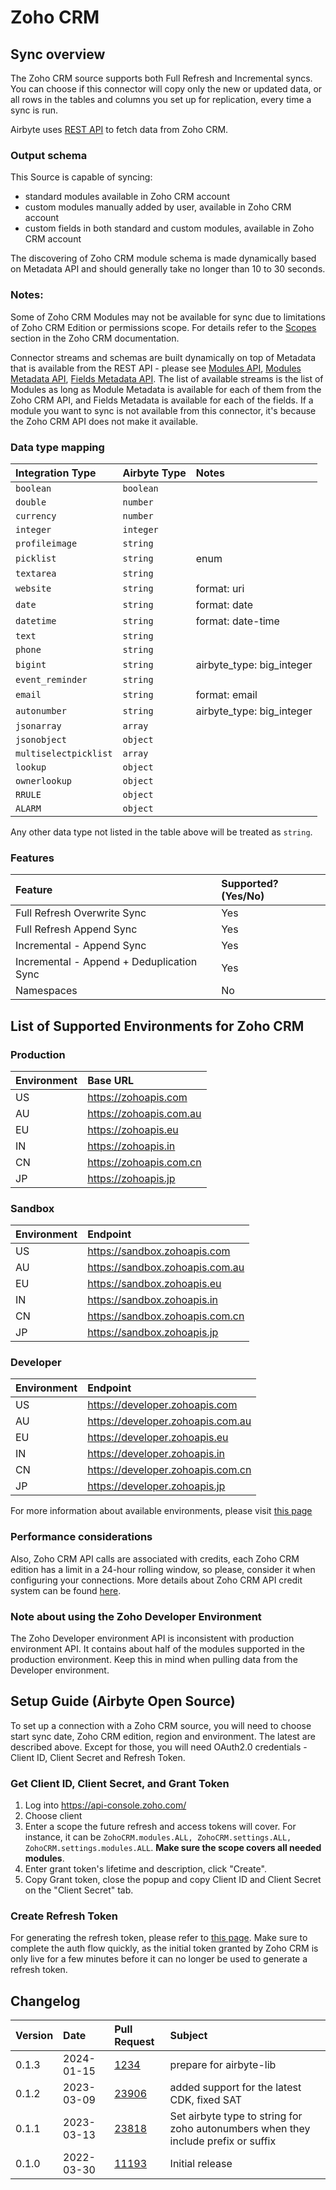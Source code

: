 # Zoho CRM

## Sync overview

The Zoho CRM source supports both Full Refresh and Incremental syncs. You can choose if this connector will copy only the new or updated data, or all rows in the tables and columns you set up for replication, every time a sync is run.

Airbyte uses [REST API](https://www.zoho.com/crm/developer/docs/api/v2/modules-api.html) to fetch data from Zoho CRM.

### Output schema

This Source is capable of syncing:

* standard modules available in Zoho CRM account
* custom modules manually added by user, available in Zoho CRM account
* custom fields in both standard and custom modules, available in Zoho CRM account

The discovering of Zoho CRM module schema is made dynamically based on Metadata API and should generally take no longer than 10 to 30 seconds.

### Notes:

Some of Zoho CRM Modules may not be available for sync due to limitations of Zoho CRM Edition or permissions scope. For details refer to the [Scopes](https://www.zoho.com/crm/developer/docs/api/v2/scopes.html) section in the Zoho CRM documentation.

Connector streams and schemas are built dynamically on top of Metadata that is available from the REST API - please see [Modules API](https://www.zoho.com/crm/developer/docs/api/v2/modules-api.html), [Modules Metadata API](https://www.zoho.com/crm/developer/docs/api/v2/module-meta.html), [Fields Metadata API](https://www.zoho.com/crm/developer/docs/api/v2/field-meta.html).
The list of available streams is the list of Modules as long as Module Metadata is available for each of them from the Zoho CRM API, and Fields Metadata is available for each of the fields. If a module you want to sync is not available from this connector, it's because the Zoho CRM API does not make it available. 

### Data type mapping

| Integration Type      | Airbyte Type | Notes                     |
|:----------------------|:-------------|:--------------------------|
| `boolean`             | `boolean`    |                           |
| `double`              | `number`     |                           |
| `currency`            | `number`     |                           |
| `integer`             | `integer`    |                           |
| `profileimage`        | `string`     |                           |
| `picklist`            | `string`     | enum                      |
| `textarea`            | `string`     |                           |
| `website`             | `string`     | format: uri               |
| `date`                | `string`     | format: date              |
| `datetime`            | `string`     | format: date-time         |
| `text`                | `string`     |                           |
| `phone`               | `string`     |                           |
| `bigint`              | `string`     | airbyte_type: big_integer |
| `event_reminder`      | `string`     |                           |
| `email`               | `string`     | format: email             |
| `autonumber`          | `string`     | airbyte_type: big_integer |
| `jsonarray`           | `array`      |                           |
| `jsonobject`          | `object`     |                           |
| `multiselectpicklist` | `array`      |                           |
| `lookup`              | `object`     |                           |
| `ownerlookup`         | `object`     |                           |
| `RRULE`               | `object`     |                           |
| `ALARM`               | `object`     |                           |

Any other data type not listed in the table above will be treated as `string`.

### Features

| Feature                                   | Supported? \(Yes/No\) |
|:------------------------------------------|:----------------------|
| Full Refresh Overwrite Sync               | Yes                   |
| Full Refresh Append Sync                  | Yes                   |
| Incremental - Append Sync                 | Yes                   |
| Incremental - Append + Deduplication Sync | Yes                   |
| Namespaces                                | No                    |

## List of Supported Environments for Zoho CRM

### Production

| Environment | Base URL                |
|:------------|:------------------------|
| US          | https://zohoapis.com    |
| AU          | https://zohoapis.com.au |
| EU          | https://zohoapis.eu     |
| IN          | https://zohoapis.in     |
| CN          | https://zohoapis.com.cn |
| JP          | https://zohoapis.jp     |

### Sandbox

| Environment | Endpoint                        |
|:------------|:--------------------------------|
| US          | https://sandbox.zohoapis.com    |
| AU          | https://sandbox.zohoapis.com.au |
| EU          | https://sandbox.zohoapis.eu     |
| IN          | https://sandbox.zohoapis.in     |
| CN          | https://sandbox.zohoapis.com.cn |
| JP          | https://sandbox.zohoapis.jp     |

### Developer

| Environment | Endpoint                           |
|:------------|:-----------------------------------|
| US          | https://developer.zohoapis.com     |
| AU          | https://developer.zohoapis.com.au  |
| EU          | https://developer.zohoapis.eu      |
| IN          | https://developer.zohoapis.in      |
| CN          | https://developer.zohoapis.com.cn  |
| JP          | https://developer.zohoapis.jp      |

For more information about available environments, please visit [this page](https://www.zoho.com/crm/developer/sandbox.html?src=dev-hub)

### Performance considerations

Also, Zoho CRM API calls are associated with credits, each Zoho CRM edition has a limit in a 24-hour rolling window, so please, consider it when configuring your connections.
More details about Zoho CRM API credit system can be found [here](https://www.zoho.com/crm/developer/docs/api/v2/api-limits.html).

### Note about using the Zoho Developer Environment

The Zoho Developer environment API is inconsistent with production environment API. It contains about half of the modules supported in the production environment. Keep this in mind when pulling data from the Developer environment.

## Setup Guide (Airbyte Open Source)

To set up a connection with a Zoho CRM source, you will need to choose start sync date, Zoho CRM edition, region and environment. The latest are described above. Except for those, you will need OAuth2.0 credentials - Client ID, Client Secret and Refresh Token.

### Get Client ID, Client Secret, and Grant Token

1. Log into https://api-console.zoho.com/
2. Choose client
3. Enter a scope the future refresh and access tokens will cover. For instance, it can be `ZohoCRM.modules.ALL, ZohoCRM.settings.ALL, ZohoCRM.settings.modules.ALL`. **Make sure the scope covers all needed modules**.
4. Enter grant token's lifetime and description, click "Create".
5. Copy Grant token, close the popup and copy Client ID and Client Secret on the "Client Secret" tab.

### Create Refresh Token

For generating the refresh token, please refer to [this page](https://www.zoho.com/crm/developer/docs/api/v2/access-refresh.html).
Make sure to complete the auth flow quickly, as the initial token granted by Zoho CRM is only live for a few minutes before it can no longer be used to generate a refresh token. 

## Changelog

| Version | Date       | Pull Request                                             | Subject                                                                            |
|:--------|:-----------|:---------------------------------------------------------|:-----------------------------------------------------------------------------------|
| 0.1.3   | 2024-01-15 | [1234](https://github.com/airbytehq/airbyte/pull/1234) | prepare for airbyte-lib                                                        |
| 0.1.2   | 2023-03-09 | [23906](https://github.com/airbytehq/airbyte/pull/23906) | added support for the latest CDK, fixed SAT                                        |
| 0.1.1   | 2023-03-13 | [23818](https://github.com/airbytehq/airbyte/pull/23818) | Set airbyte type to string for zoho autonumbers when they include prefix or suffix |
| 0.1.0   | 2022-03-30 | [11193](https://github.com/airbytehq/airbyte/pull/11193) | Initial release                                                                    |
